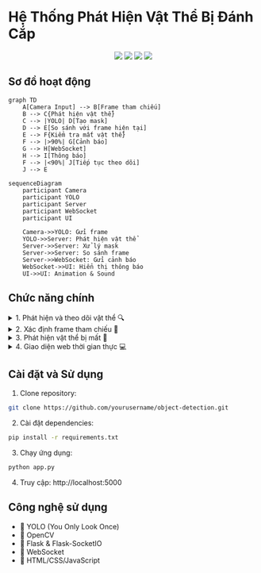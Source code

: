 # Hệ Thống Phát Hiện Vật Thể Bị Đánh Cắp

<div align="center">

</div>

<p align="center">
  <img src="https://img.shields.io/badge/Python-3.8+-blue.svg" />
  <img src="https://img.shields.io/badge/OpenCV-4.5+-green.svg" />
  <img src="https://img.shields.io/badge/YOLO-v8-yellow.svg" />
  <img src="https://img.shields.io/badge/Flask-2.0+-red.svg" />
</p>

## Sơ đồ hoạt động

```mermaid
graph TD
    A[Camera Input] --> B[Frame tham chiếu]
    B --> C{Phát hiện vật thể}
    C --> |YOLO| D[Tạo mask]
    D --> E[So sánh với frame hiện tại]
    E --> F{Kiểm tra mất vật thể}
    F --> |>90%| G[Cảnh báo]
    G --> H[WebSocket]
    H --> I[Thông báo]
    F --> |<90%| J[Tiếp tục theo dõi]
    J --> E
```

```mermaid
sequenceDiagram
    participant Camera
    participant YOLO
    participant Server
    participant WebSocket
    participant UI

    Camera->>YOLO: Gửi frame
    YOLO->>Server: Phát hiện vật thể
    Server->>Server: Xử lý mask
    Server->>Server: So sánh frame
    Server->>WebSocket: Gửi cảnh báo
    WebSocket->>UI: Hiển thị thông báo
    UI->>UI: Animation & Sound
```

## Chức năng chính

<details>
<summary>1. Phát hiện và theo dõi vật thể 🔍</summary>

- Phát hiện vật thể trong khung hình
- Tạo mask cho các vật thể được phát hiện  
- Theo dõi vị trí và trạng thái theo thời gian thực

</details>

<details>
<summary>2. Xác định frame tham chiếu 📸</summary>

- Cho phép người dùng chọn frame tham chiếu bằng phím 'q'
- Lưu trữ thông tin vị trí và mask của vật thể
- Làm cơ sở so sánh với các frame tiếp theo

</details>

<details>
<summary>3. Phát hiện vật thể bị mất 🚨</summary>

- So sánh frame hiện tại với frame tham chiếu
- Tính toán tỷ lệ diện tích bị mất
- Phát hiện khi vật thể bị mất >90% diện tích

</details>

<details>
<summary>4. Giao diện web thời gian thực 💻</summary>

- Hiển thị luồng video từ camera
- Hiển thị trạng thái hệ thống
- Danh sách cảnh báo gần đây
- Thông báo pop-up khi phát hiện mất

</details>

## Cài đặt và Sử dụng

<div class="animate__animated animate__fadeIn">

1. Clone repository:

```bash
git clone https://github.com/yourusername/object-detection.git
```

2. Cài đặt dependencies:

```bash
pip install -r requirements.txt
```

3. Chạy ứng dụng:

```bash
python app.py
```

4. Truy cập: http://localhost:5000

</div>

## Công nghệ sử dụng

<div class="tech-stack animate__animated animate__fadeInUp">

- 🔹 YOLO (You Only Look Once)
- 🔸 OpenCV 
- 🔹 Flask & Flask-SocketIO
- 🔸 WebSocket
- 🔹 HTML/CSS/JavaScript

</div>


